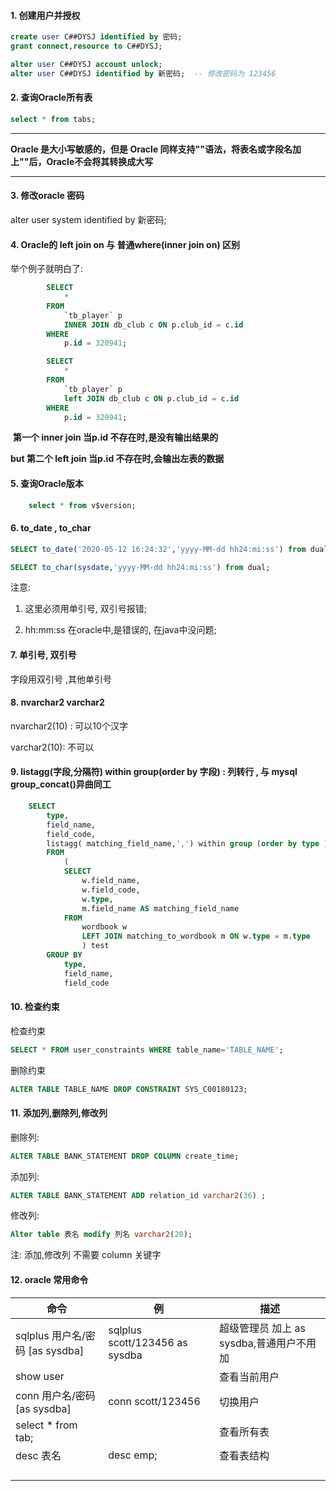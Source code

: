 #### 1. 创建用户并授权

```sql
create user C##DYSJ identified by 密码;
grant connect,resource to C##DYSJ;
```

```sql
alter user C##DYSJ account unlock;
alter user C##DYSJ identified by 新密码;  -- 修改密码为 123456
```

#### 2. 查询Oracle所有表

```sql
select * from tabs;
```



---

**Oracle 是大小写敏感的，但是 Oracle 同样支持""语法，将表名或字段名加上""后，Oracle不会将其转换成大写**

---

#### 3. 修改oracle 密码

alter user system identified by 新密码;



#### 4. Oracle的 left join on 与 普通where(inner join on) 区别

举个例子就明白了:

```sql
		SELECT
			* 
		FROM
			`tb_player` p
			INNER JOIN db_club c ON p.club_id = c.id 
		WHERE
			p.id = 320941;
```

```sql
		SELECT
			* 
		FROM
			`tb_player` p
			left JOIN db_club c ON p.club_id = c.id 
		WHERE
			p.id = 320941;
```

​    **第一个 inner join 当p.id 不存在时,是没有输出结果的**

**but 第二个 left join 当p.id 不存在时,会输出左表的数据**



#### 5. 查询Oracle版本

```sql
	select * from v$version;
```



#### 6. to_date , to_char

```sql
SELECT to_date('2020-05-12 16:24:32','yyyy-MM-dd hh24:mi:ss') from dual;
```

```sql
SELECT to_char(sysdate,'yyyy-MM-dd hh24:mi:ss') from dual;
```

注意: 

1. 这里必须用单引号, 双引号报错;

2. hh:mm:ss 在oracle中,是错误的, 在java中没问题;



#### 7. 单引号, 双引号

字段用双引号 ,其他单引号

#### 8. nvarchar2  varchar2

nvarchar2(10) : 可以10个汉字

varchar2(10): 不可以



#### 9. listagg(字段,分隔符) within group(order by 字段) : 列转行 , 与 mysql group_concat()异曲同工

```sql
	SELECT
        type,
        field_name,
        field_code,
        listagg( matching_field_name,',') within group (order by type )AS matching_name
        FROM
            (
            SELECT
                w.field_name,
                w.field_code,
                w.type,
                m.field_name AS matching_field_name
            FROM
                wordbook w
                LEFT JOIN matching_to_wordbook m ON w.type = m.type
                ) test
        GROUP BY
            type,
            field_name,
            field_code
```



#### 10. 检查约束

检查约束

```sql
SELECT * FROM user_constraints WHERE table_name='TABLE_NAME';
```



删除约束

```sql
ALTER TABLE TABLE_NAME DROP CONSTRAINT SYS_C00180123;
```



#### 11. 添加列,删除列,修改列

删除列: 

```sql
ALTER TABLE BANK_STATEMENT DROP COLUMN create_time;
```

添加列: 

```sql
ALTER TABLE BANK_STATEMENT ADD relation_id varchar2(36) ;
```

修改列: 

```sql
Alter table 表名 modify 列名 varchar2(20);
```

注: 添加,修改列 不需要 column 关键字

#### 12. oracle 常用命令

| 命令                            | 例                             | 描述                                     |
| ------------------------------- | ------------------------------ | ---------------------------------------- |
| sqlplus 用户名/密码 [as sysdba] | sqlplus scott/123456 as sysdba | 超级管理员 加上 as sysdba,普通用户不用加 |
| show user                       |                                | 查看当前用户                             |
| conn  用户名/密码 [as sysdba]   | conn scott/123456              | 切换用户                                 |
| select * from tab;              |                                | 查看所有表                               |
| desc 表名                       | desc emp;                      | 查看表结构                               |
|                                 |                                |                                          |
|                                 |                                |                                          |
|                                 |                                |                                          |
|                                 |                                |                                          |

 